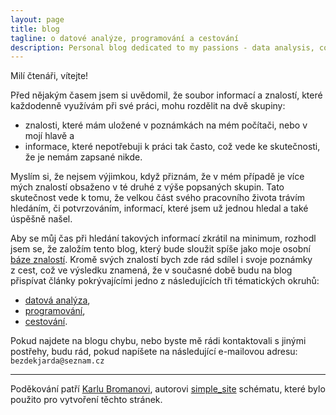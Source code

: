 ```yaml
---
layout: page
title: blog
tagline: o datové analýze, programování a cestování
description: Personal blog dedicated to my passions - data analysis, coding and traveling.
---
```


Milí čtenáři, vítejte!

Před nějakým časem jsem si uvědomil, že soubor informací a znalostí, které
každodenně využívám při své práci, mohu rozdělit na dvě skupiny:

- znalosti, které mám uložené v poznámkách na mém počítači, nebo v mojí hlavě a
- informace, které nepotřebuji k práci tak často, což vede ke skutečnosti, že je
nemám zapsané nikde.

Myslím si, že nejsem výjimkou, když přiznám, že v mém případě je více mých
znalostí obsaženo v té druhé z&nbsp;výše popsaných skupin. Tato skutečnost vede
k tomu, že velkou část svého pracovního života trávím hledáním, či potvrzováním,
informací, které jsem už jednou hledal a také úspěšně našel.

Aby se můj čas při hledání takových informací zkrátil na minimum, rozhodl jsem
se, že založím tento blog, který bude sloužit spíše jako moje osobní
[báze znalostí](https://cs.wikipedia.org/wiki/B%C3%A1ze_znalost%C3%AD). Kromě
svých znalostí bych zde rád sdílel i svoje poznámky z&nbsp;cest, což ve výsledku
znamená, že v současné době budu na blog přispívat články pokrývajícími jedno
z&nbsp;následujících tři tématických okruhů:

- [datová analýza](pages/data_analysis_content.html),
- [programování](pages/programming_content.html),
- [cestování](pages/traveling_content.html).

Pokud najdete na blogu chybu, nebo byste mě rádi kontaktovali s jinými postřehy,
budu rád, pokud napíšete na&nbsp;následující e-mailovou adresu:
`bezdekjarda@seznam.cz`

<!--
pro zkrášlení kodu mohu použít následující web: http://hilite.me/
 - nejlepší nastavení je asi Language: Python, Style: default
 - po vyrenderování se musí ještě smazat padding z div style (!!!)
-->

---

Poděkování patří [Karlu Bromanovi](https://kbroman.org/pages/about.html),
autorovi [simple_site](https://github.com/kbroman/simple_site)
schématu, které bylo použito pro vytvoření těchto stránek.
